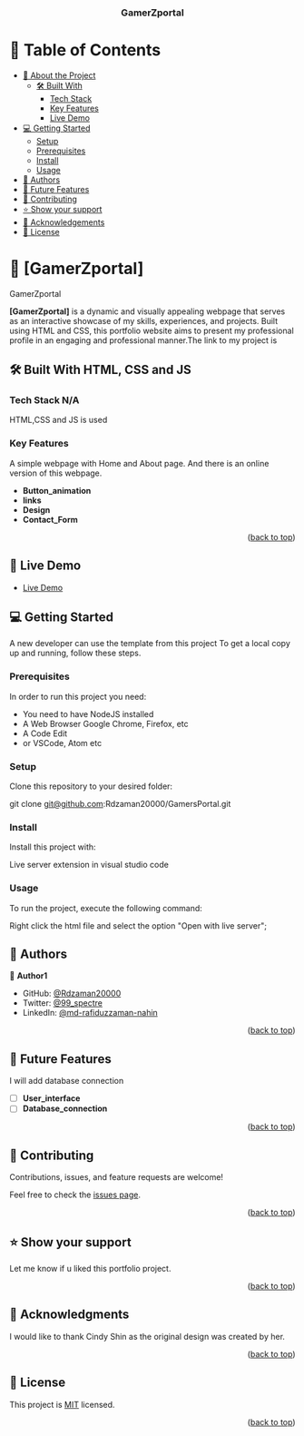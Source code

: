 <a name="readme-top"></a>


<div align="center">
  <h3><b>GamerZportal</b></h3>
</div>

<!-- TABLE OF CONTENTS -->

# 📗 Table of Contents

- [📖 About the Project](#about-project)
  - [🛠 Built With](#built-with)
    - [Tech Stack](#tech-stack)
    - [Key Features](#key-features)
    - [Live Demo](#live-demo)
- [💻 Getting Started](#getting-started)
  - [Setup](#setup)
  - [Prerequisites](#prerequisites)
  - [Install](#install)
  - [Usage](#usage)
- [👥 Authors](#authors)
- [🔭 Future Features](#future-features)
- [🤝 Contributing](#contributing)
- [⭐️ Show your support](#support)
- [🙏 Acknowledgements](#acknowledgements)
- [📝 License](#license)

<!-- PROJECT DESCRIPTION -->

# 📖 [GamerZportal] <a name="about-project"></a>

GamerZportal

**[GamerZportal]** is a dynamic and visually appealing webpage that serves as an interactive showcase of my skills, experiences, and projects. Built using HTML and CSS, this portfolio website aims to present my professional profile in an engaging and professional manner.The link  to my project is 


## 🛠 Built With <a name="built-with">HTML, CSS and JS</a>

### Tech Stack <a name="tech-stack">N/A</a>

HTML,CSS and JS is used

<!-- Features -->

### Key Features <a name="key-features"></a>

A simple webpage with Home and About page. And there is an online version of this webpage.

- **Button_animation**
- **links**
- **Design**
- **Contact_Form**

<p align="right">(<a href="#readme-top">back to top</a>)</p>

## 🚀 Live Demo <a name="live-demo"></a>

- [Live Demo](https://thasipablo.github.io/)


<!-- GETTING STARTED -->

## 💻 Getting Started <a name="getting-started"></a>

A new developer can use the template from this project
To get a local copy up and running, follow these steps.

### Prerequisites

In order to run this project you need:

- You need to have NodeJS installed
- A Web Browser Google Chrome, Firefox, etc
- A Code Edit
- or VSCode, Atom etc 

### Setup

Clone this repository to your desired folder:

  git clone git@github.com:Rdzaman20000/GamersPortal.git

### Install

Install this project with:

Live server extension in visual studio code

### Usage

To run the project, execute the following command:

Right click the html file and select the option "Open with live server";


<!-- AUTHORS -->

## 👥 Authors <a name="authors"></a>


👤 **Author1**

- GitHub: [@Rdzaman20000](https://github.com/Rdzaman20000)
- Twitter: [@99_spectre](https://twitter.com/99_spectre)
- LinkedIn: [@md-rafiduzzaman-nahin](https://www.linkedin.com/in/md-rafiduzzaman-nahin-7431ab1b4/)


<p align="right">(<a href="#readme-top">back to top</a>)</p>

<!-- FUTURE FEATURES -->

## 🔭 Future Features <a name="future-features"></a>

I will add  database connection

- [ ] **User_interface**
- [ ] **Database_connection**

<p align="right">(<a href="#readme-top">back to top</a>)</p>

<!-- CONTRIBUTING -->

## 🤝 Contributing <a name="contributing"></a>

Contributions, issues, and feature requests are welcome!

Feel free to check the [issues page](https://github.com/Rdzaman20000/GamersPortal/issues).

<p align="right">(<a href="#readme-top">back to top</a>)</p>

<!-- SUPPORT -->

## ⭐️ Show your support <a name="support"></a>

Let me know if u liked this portfolio project.

<p align="right">(<a href="#readme-top">back to top</a>)</p>

<!-- ACKNOWLEDGEMENTS -->

## 🙏 Acknowledgments <a name="acknowledgements"></a>

I would like to thank Cindy Shin as the original design was created by her. 

<p align="right">(<a href="#readme-top">back to top</a>)</p>


<!-- LICENSE -->

## 📝 License <a name="license"></a>

This project is [MIT](/LICENSE) licensed.

<p align="right">(<a href="#readme-top">back to top</a>)</p>
